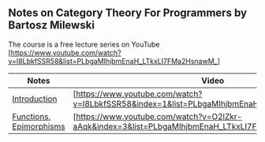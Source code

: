 ## Notes on Category Theory For Programmers by Bartosz Milewski

The course is a free lecture series on YouTube
[https://www.youtube.com/watch?v=I8LbkfSSR58&list=PLbgaMIhjbmEnaH_LTkxLI7FMa2HsnawM_]

| Notes | Video |
| ----- | ----- |
| [Introduction](https://github.com/jaybutera/Category-Theory-Notes/blob/master/Introduction.pdf) | [https://www.youtube.com/watch?v=I8LbkfSSR58&index=1&list=PLbgaMIhjbmEnaH_LTkxLI7FMa2HsnawM_] |
| [Functions, Epimorphisms](https://github.com/jaybutera/Category-Theory-Notes/blob/master/Functions%2C%20Epimorphisms.pdf) | [https://www.youtube.com/watch?v=O2lZkr-aAqk&index=3&list=PLbgaMIhjbmEnaH_LTkxLI7FMa2HsnawM_] |
